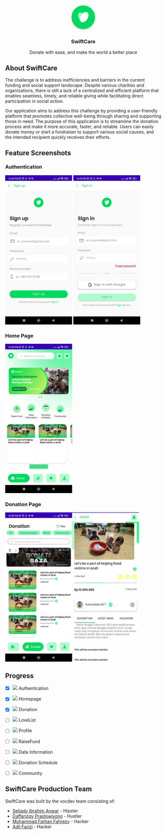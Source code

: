 <!-- SwiftCare LOGO -->
<br />
<div align="center">
  <a href="https://github.com/setiadyanwar/SwiftCare">
    <img src="images/SwiftCare.svg" alt="Logo" width="80" height="80">
  </a>

  <h3 align="center">SwiftCare</h3>

  <p align="center">
    Donate with ease, and make the world a better place
    <br />
  </p>
</div>

<!-- ABOUT SwiftCare-->
## About SwiftCare
The challenge is to address inefficiencies and barriers in the current funding and social support landscape. Despite various charities and organizations, there is still a lack of a centralized and efficient platform that enables seamless, timely, and reliable giving while facilitating direct participation in social action.

Our application aims to address this challenge by providing a user-friendly platform that promotes collective well-being through sharing and supporting those in need. The purpose of this application is to streamline the donation process and make it more accurate, faster, and reliable. Users can easily donate money or start a fundraiser to support various social causes, and the intended recipient quickly receives their efforts.

<!-- Feature Screenshots -->
## Feature Screenshots
### Authentication
<img src="images/signup.jpg" alt="SignUp" width="216" height="480"> <img src="images/Sign In.jpg" alt="SignIn" idth="216" height="480">


### Home Page
<img src="images/Homepage.jpg" alt="HomePage" width="216" height="480">

### Donation Page
<img src="images/Donation_Page.jpg" alt="DonationPage" width="216" height="480"><img src="images/donation detail.jpg" alt="DonationDetail" width="216" height="480" margin-left=5px>


<!-- Progress -->
## Progress
- [x] ![](https://geps.dev/progress/70) Authentication
- [x] ![](https://geps.dev/progress/30) Homepage
- [x] ![](https://geps.dev/progress/20) Donation
- [ ] ![](https://geps.dev/progress/0) LoveList
- [ ] ![](https://geps.dev/progress/0) Profile 
- [ ] ![](https://geps.dev/progress/0) RaiseFund
- [ ] ![](https://geps.dev/progress/0) Data Information
- [ ] ![](https://geps.dev/progress/0) Donation Schedule
- [ ] ![](https://geps.dev/progress/0) Community


<!-- ABOUT Team-->
## SwiftCare Production Team
SwiftCare was built by the vocdev team consisting of:
* <a href="https://github.com/setiadyanwar">Setiady Ibrahim Anwar</a> - Hipster
* <a href="https://github.com/daffariz316">Daffarizqy Prastowiyono</a> - Hustler
* <a href="https://github.com/farhanfahrezyy">Muhammad Farhan Fahrezy</a> - Hacker
* <a href="https://github.com/FrzAdli">Adli Farizi</a> - Hacker
